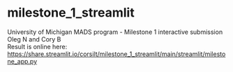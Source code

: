 # milestone_1_streamlit
University of Michigan MADS program - Milestone 1 interactive submission<br>
Oleg N and Cory B<br>
Result is online here:<br>
https://share.streamlit.io/corsilt/milestone_1_streamlit/main/streamlit/milestone_app.py
